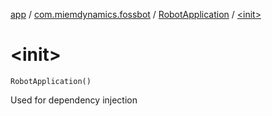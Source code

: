 [app](../../index.md) / [com.miemdynamics.fossbot](../index.md) / [RobotApplication](index.md) / [&lt;init&gt;](./-init-.md)

# &lt;init&gt;

`RobotApplication()`

Used for dependency injection


